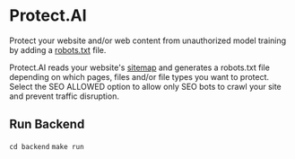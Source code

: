 # Protect.AI
Protect your website and/or web content from unauthorized model training by adding a [robots.txt](https://www.cloudflare.com/learning/bots/what-is-robots-txt/) file. 

Protect.AI reads your website's [sitemap](https://developers.google.com/search/docs/crawling-indexing/sitemaps/overview) and generates a robots.txt file depending on which pages, files and/or file types you want to protect. Select the SEO ALLOWED option to allow only SEO bots to crawl your site and prevent traffic disruption. 

## Run Backend
`cd backend`
`make run`
